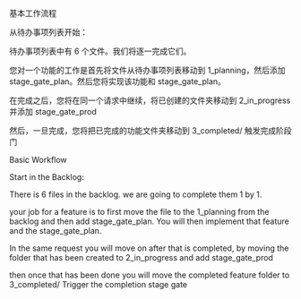 基本工作流程

从待办事项列表开始：

待办事项列表中有 6 个文件。我们将逐一完成它们。

您对一个功能的工作是首先将文件从待办事项列表移动到 1_planning，然后添加 stage_gate_plan。然后您将实现该功能和 stage_gate_plan。

在完成之后，您将在同一个请求中继续，将已创建的文件夹移动到 2_in_progress 并添加 stage_gate_prod

然后，一旦完成，您将把已完成的功能文件夹移动到 3_completed/
触发完成阶段门

Basic Workflow

Start in the Backlog:

There is 6 files in the backlog. we are going to complete them 1 by 1.

your job for a feature is to first move the file to the 1_planning from the backlog and then add stage_gate_plan. You will then implement that feature and the stage_gate_plan.

In the same request you will move on after that is completed, by moving the folder that has been created to 2_in_progress and add stage_gate_prod

then once that has been done you will move the completed feature folder to 3_completed/
Trigger the completion stage gate
